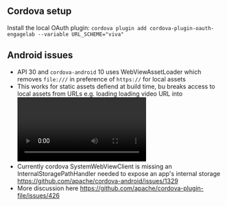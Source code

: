 ## Cordova setup


Install the local OAuth plugin:
`cordova plugin add cordova-plugin-oauth-engagelab --variable URL_SCHEME="viva"`

## Android issues

* API 30 and `cordova-android` 10 uses WebViewAssetLoader which removes `file:///` in preference of `https://` for local assets
* This works for static assets defiend at build time, bu breaks access to local assets from URLs e.g. loading loading video URL into <video> tag
* Currently cordova SystemWebViewClient is missing an InternalStoragePathHandler needed to expose an app's internal storage
   https://github.com/apache/cordova-android/issues/1329
* More discussion here https://github.com/apache/cordova-plugin-file/issues/426
